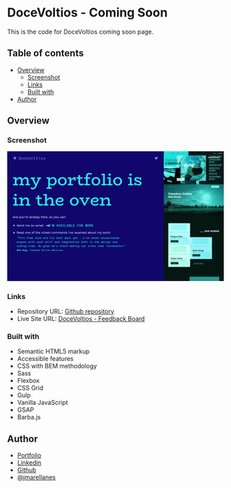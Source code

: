 # DoceVoltios - Coming Soon

This is the code for DoceVoltios coming soon page.

## Table of contents

- [Overview](#overview)
  - [Screenshot](#screenshot)
  - [Links](#links)
  - [Built with](#built-with)
- [Author](#author)

## Overview

### Screenshot

![DoceVoltios - Screenshot](./src/images/cover.png)

### Links

- Repository URL: [Github repository](https://github.com/jmarellanes/code__docevoltios--coming-soon)
- Live Site URL: [DoceVoltios - Feedback Board](https://docevoltios.com/)

### Built with

- Semantic HTML5 markup
- Accessible features
- CSS with BEM methodology
- Sass
- Flexbox
- CSS Grid
- Gulp
- Vanilla JavaScript
- GSAP
- Barba.js

## Author

- [Portfolio](http://www.josearellanes.me/)
- [Linkedin](https://www.linkedin.com/in/jmarellanes/)
- [Github](https://www.github.com/jmarellanes)
- [@jmarellanes](https://twitter.com/jmarellanes)
